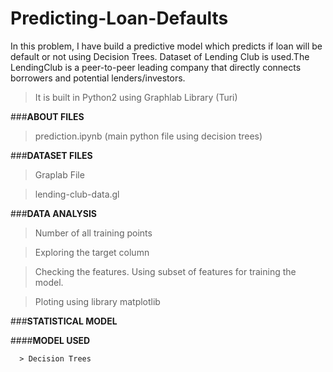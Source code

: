 # Predicting-Loan-Defaults
In this problem, I have build a predictive model which predicts if loan will be default or not using Decision Trees. Dataset of Lending Club is used.The LendingClub is a peer-to-peer leading company that directly connects borrowers and potential lenders/investors.
> It is built in Python2 using Graphlab Library (Turi) 

###**ABOUT FILES**

>prediction.ipynb (main python file using decision trees)


###**DATASET FILES**

>Graplab File

>lending-club-data.gl

###**DATA ANALYSIS**

>Number of all training points

>Exploring the target column

>Checking the features. Using subset of features for training the model.

>Ploting using library matplotlib

###**STATISTICAL MODEL**


 ####**MODEL USED**
 
      > Decision Trees

